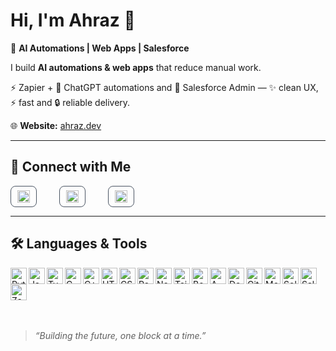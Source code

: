 <!-- Profile README for Ahraz (@ahraz77) -->

# Hi, I'm Ahraz 👋

🚀 **AI Automations | Web Apps | Salesforce**

I build **AI automations & web apps** that reduce manual work.  

⚡ Zapier + 🤖 ChatGPT automations and 🏢 Salesforce Admin — ✨ clean UX, ⚡ fast and 🔒 reliable delivery.

🌐 **Website:** [ahraz.dev](https://ahraz.dev)

---

## 🤝 Connect with Me

<!-- Flexbox that wraps on small screens (no media query needed) -->
<div style="display:flex;flex-wrap:wrap;gap:12px;align-items:center">
  <a href="https://www.linkedin.com/in/ahraz77/" target="_blank" rel="noopener noreferrer" style="display:inline-flex;align-items:center;gap:8px;padding:6px 10px;border:1px solid #4b5563;border-radius:8px;text-decoration:none">
    <img src="https://raw.githubusercontent.com/rahuldkjain/github-profile-readme-generator/master/src/images/icons/Social/linked-in-alt.svg" alt="LinkedIn" width="20" height="20"/>
  </a>&nbsp;&nbsp;&nbsp;
  <a href="https://twitter.com/ahraz77" target="_blank" rel="noopener noreferrer" style="display:inline-flex;align-items:center;gap:8px;padding:6px 10px;border:1px solid #4b5563;border-radius:8px;text-decoration:none">
    <img src="https://cdn.simpleicons.org/x/A6A6A6" alt="X (Twitter)" width="20" height="20"/>
  </a>&nbsp;&nbsp;&nbsp;
  <a href="mailto:ahrazworks@gmail.com" target="_blank" rel="noopener noreferrer" style="display:inline-flex;align-items:center;gap:8px;padding:6px 10px;border:1px solid #4b5563;border-radius:8px;text-decoration:none">
    <img src="https://cdn.simpleicons.org/gmail/EA4335" alt="Email" width="20" height="20"/>
  </a>
</div>

---
<!-- Always visible (no toggle) + wraps on mobile -->
## 🛠 Languages & Tools


<p align="left"><img align="left" alt="Python" src="https://cdn.jsdelivr.net/gh/devicons/devicon@latest/icons/python/python-original.svg" height="26" /> <img align="left" alt="JavaScript" src="https://cdn.jsdelivr.net/gh/devicons/devicon@latest/icons/javascript/javascript-original.svg" height="26" /> <img align="left" alt="TypeScript" src="https://cdn.jsdelivr.net/gh/devicons/devicon@latest/icons/typescript/typescript-original.svg" height="26" /> <img align="left" alt="C" src="https://cdn.jsdelivr.net/gh/devicons/devicon@latest/icons/c/c-original.svg" height="26" /> <img align="left" alt="C++" src="https://cdn.jsdelivr.net/gh/devicons/devicon@latest/icons/cplusplus/cplusplus-original.svg" height="26" /> <img align="left" alt="HTML5" src="https://cdn.jsdelivr.net/gh/devicons/devicon@latest/icons/html5/html5-original.svg" height="26" /> <img align="left" alt="CSS3" src="https://cdn.jsdelivr.net/gh/devicons/devicon@latest/icons/css3/css3-original.svg" height="26" /> <img align="left" alt="React" src="https://cdn.jsdelivr.net/gh/devicons/devicon@latest/icons/react/react-original.svg" height="26" /> <img align="left" alt="Node.js" src="https://cdn.jsdelivr.net/gh/devicons/devicon@latest/icons/nodejs/nodejs-original.svg" height="26" /> <img align="left" alt="Tailwind CSS" src="https://www.vectorlogo.zone/logos/tailwindcss/tailwindcss-icon.svg" height="26" /> <img align="left" alt="Bootstrap" src="https://cdn.jsdelivr.net/gh/devicons/devicon@latest/icons/bootstrap/bootstrap-original.svg" height="26" /> <img align="left" alt="AWS" src="https://www.vectorlogo.zone/logos/amazon_aws/amazon_aws-icon.svg" height="26" /> <img align="left" alt="Docker" src="https://cdn.jsdelivr.net/gh/devicons/devicon@latest/icons/docker/docker-original.svg" height="26" /> <img align="left" alt="Git" src="https://cdn.jsdelivr.net/gh/devicons/devicon@latest/icons/git/git-original.svg" height="26" /> <img align="left" alt="MongoDB" src="https://www.vectorlogo.zone/logos/mongodb/mongodb-icon.svg" height="26" /> <img align="left" alt="Solidity" src="https://cdn.simpleicons.org/solidity/A6A6A6" height="26" /> <img align="left" alt="Salesforce" src="https://cdn.jsdelivr.net/gh/devicons/devicon@latest/icons/salesforce/salesforce-original.svg" height="26" /> <img align="left" alt="Zapier" src="https://www.vectorlogo.zone/logos/zapier/zapier-icon.svg" height="26" /></p>
<br clear="left" />



<br clear="left" />

<br/>

> *“Building the future, one block at a time.”*
